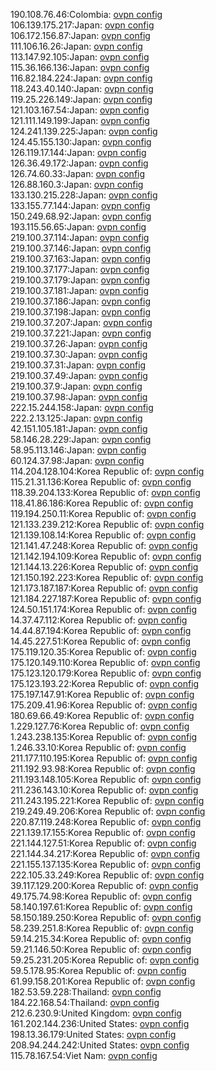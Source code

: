 190.108.76.46:Colombia: [ovpn config](vpn/190_108_76_46.ovpn)  
106.139.175.217:Japan: [ovpn config](vpn/106_139_175_217.ovpn)  
106.172.156.87:Japan: [ovpn config](vpn/106_172_156_87.ovpn)  
111.106.16.26:Japan: [ovpn config](vpn/111_106_16_26.ovpn)  
113.147.92.105:Japan: [ovpn config](vpn/113_147_92_105.ovpn)  
115.36.166.136:Japan: [ovpn config](vpn/115_36_166_136.ovpn)  
116.82.184.224:Japan: [ovpn config](vpn/116_82_184_224.ovpn)  
118.243.40.140:Japan: [ovpn config](vpn/118_243_40_140.ovpn)  
119.25.226.149:Japan: [ovpn config](vpn/119_25_226_149.ovpn)  
121.103.167.54:Japan: [ovpn config](vpn/121_103_167_54.ovpn)  
121.111.149.199:Japan: [ovpn config](vpn/121_111_149_199.ovpn)  
124.241.139.225:Japan: [ovpn config](vpn/124_241_139_225.ovpn)  
124.45.155.130:Japan: [ovpn config](vpn/124_45_155_130.ovpn)  
126.119.17.144:Japan: [ovpn config](vpn/126_119_17_144.ovpn)  
126.36.49.172:Japan: [ovpn config](vpn/126_36_49_172.ovpn)  
126.74.60.33:Japan: [ovpn config](vpn/126_74_60_33.ovpn)  
126.88.160.3:Japan: [ovpn config](vpn/126_88_160_3.ovpn)  
133.130.215.228:Japan: [ovpn config](vpn/133_130_215_228.ovpn)  
133.155.77.144:Japan: [ovpn config](vpn/133_155_77_144.ovpn)  
150.249.68.92:Japan: [ovpn config](vpn/150_249_68_92.ovpn)  
193.115.56.65:Japan: [ovpn config](vpn/193_115_56_65.ovpn)  
219.100.37.114:Japan: [ovpn config](vpn/219_100_37_114.ovpn)  
219.100.37.146:Japan: [ovpn config](vpn/219_100_37_146.ovpn)  
219.100.37.163:Japan: [ovpn config](vpn/219_100_37_163.ovpn)  
219.100.37.177:Japan: [ovpn config](vpn/219_100_37_177.ovpn)  
219.100.37.179:Japan: [ovpn config](vpn/219_100_37_179.ovpn)  
219.100.37.181:Japan: [ovpn config](vpn/219_100_37_181.ovpn)  
219.100.37.186:Japan: [ovpn config](vpn/219_100_37_186.ovpn)  
219.100.37.198:Japan: [ovpn config](vpn/219_100_37_198.ovpn)  
219.100.37.207:Japan: [ovpn config](vpn/219_100_37_207.ovpn)  
219.100.37.221:Japan: [ovpn config](vpn/219_100_37_221.ovpn)  
219.100.37.26:Japan: [ovpn config](vpn/219_100_37_26.ovpn)  
219.100.37.30:Japan: [ovpn config](vpn/219_100_37_30.ovpn)  
219.100.37.31:Japan: [ovpn config](vpn/219_100_37_31.ovpn)  
219.100.37.49:Japan: [ovpn config](vpn/219_100_37_49.ovpn)  
219.100.37.9:Japan: [ovpn config](vpn/219_100_37_9.ovpn)  
219.100.37.98:Japan: [ovpn config](vpn/219_100_37_98.ovpn)  
222.15.244.158:Japan: [ovpn config](vpn/222_15_244_158.ovpn)  
222.2.13.125:Japan: [ovpn config](vpn/222_2_13_125.ovpn)  
42.151.105.181:Japan: [ovpn config](vpn/42_151_105_181.ovpn)  
58.146.28.229:Japan: [ovpn config](vpn/58_146_28_229.ovpn)  
58.95.113.146:Japan: [ovpn config](vpn/58_95_113_146.ovpn)  
60.124.37.98:Japan: [ovpn config](vpn/60_124_37_98.ovpn)  
114.204.128.104:Korea Republic of: [ovpn config](vpn/114_204_128_104.ovpn)  
115.21.31.136:Korea Republic of: [ovpn config](vpn/115_21_31_136.ovpn)  
118.39.204.133:Korea Republic of: [ovpn config](vpn/118_39_204_133.ovpn)  
118.41.86.186:Korea Republic of: [ovpn config](vpn/118_41_86_186.ovpn)  
119.194.250.11:Korea Republic of: [ovpn config](vpn/119_194_250_11.ovpn)  
121.133.239.212:Korea Republic of: [ovpn config](vpn/121_133_239_212.ovpn)  
121.139.108.14:Korea Republic of: [ovpn config](vpn/121_139_108_14.ovpn)  
121.141.47.248:Korea Republic of: [ovpn config](vpn/121_141_47_248.ovpn)  
121.142.194.109:Korea Republic of: [ovpn config](vpn/121_142_194_109.ovpn)  
121.144.13.226:Korea Republic of: [ovpn config](vpn/121_144_13_226.ovpn)  
121.150.192.223:Korea Republic of: [ovpn config](vpn/121_150_192_223.ovpn)  
121.173.187.187:Korea Republic of: [ovpn config](vpn/121_173_187_187.ovpn)  
121.184.227.187:Korea Republic of: [ovpn config](vpn/121_184_227_187.ovpn)  
124.50.151.174:Korea Republic of: [ovpn config](vpn/124_50_151_174.ovpn)  
14.37.47.112:Korea Republic of: [ovpn config](vpn/14_37_47_112.ovpn)  
14.44.87.194:Korea Republic of: [ovpn config](vpn/14_44_87_194.ovpn)  
14.45.227.51:Korea Republic of: [ovpn config](vpn/14_45_227_51.ovpn)  
175.119.120.35:Korea Republic of: [ovpn config](vpn/175_119_120_35.ovpn)  
175.120.149.110:Korea Republic of: [ovpn config](vpn/175_120_149_110.ovpn)  
175.123.120.179:Korea Republic of: [ovpn config](vpn/175_123_120_179.ovpn)  
175.123.193.22:Korea Republic of: [ovpn config](vpn/175_123_193_22.ovpn)  
175.197.147.91:Korea Republic of: [ovpn config](vpn/175_197_147_91.ovpn)  
175.209.41.96:Korea Republic of: [ovpn config](vpn/175_209_41_96.ovpn)  
180.69.66.49:Korea Republic of: [ovpn config](vpn/180_69_66_49.ovpn)  
1.229.127.76:Korea Republic of: [ovpn config](vpn/1_229_127_76.ovpn)  
1.243.238.135:Korea Republic of: [ovpn config](vpn/1_243_238_135.ovpn)  
1.246.33.10:Korea Republic of: [ovpn config](vpn/1_246_33_10.ovpn)  
211.177.110.195:Korea Republic of: [ovpn config](vpn/211_177_110_195.ovpn)  
211.192.93.98:Korea Republic of: [ovpn config](vpn/211_192_93_98.ovpn)  
211.193.148.105:Korea Republic of: [ovpn config](vpn/211_193_148_105.ovpn)  
211.236.143.10:Korea Republic of: [ovpn config](vpn/211_236_143_10.ovpn)  
211.243.195.221:Korea Republic of: [ovpn config](vpn/211_243_195_221.ovpn)  
219.249.49.206:Korea Republic of: [ovpn config](vpn/219_249_49_206.ovpn)  
220.87.119.248:Korea Republic of: [ovpn config](vpn/220_87_119_248.ovpn)  
221.139.17.155:Korea Republic of: [ovpn config](vpn/221_139_17_155.ovpn)  
221.144.127.51:Korea Republic of: [ovpn config](vpn/221_144_127_51.ovpn)  
221.144.34.217:Korea Republic of: [ovpn config](vpn/221_144_34_217.ovpn)  
221.155.137.135:Korea Republic of: [ovpn config](vpn/221_155_137_135.ovpn)  
222.105.33.249:Korea Republic of: [ovpn config](vpn/222_105_33_249.ovpn)  
39.117.129.200:Korea Republic of: [ovpn config](vpn/39_117_129_200.ovpn)  
49.175.74.98:Korea Republic of: [ovpn config](vpn/49_175_74_98.ovpn)  
58.140.197.61:Korea Republic of: [ovpn config](vpn/58_140_197_61.ovpn)  
58.150.189.250:Korea Republic of: [ovpn config](vpn/58_150_189_250.ovpn)  
58.239.251.8:Korea Republic of: [ovpn config](vpn/58_239_251_8.ovpn)  
59.14.215.34:Korea Republic of: [ovpn config](vpn/59_14_215_34.ovpn)  
59.21.146.50:Korea Republic of: [ovpn config](vpn/59_21_146_50.ovpn)  
59.25.231.205:Korea Republic of: [ovpn config](vpn/59_25_231_205.ovpn)  
59.5.178.95:Korea Republic of: [ovpn config](vpn/59_5_178_95.ovpn)  
61.99.158.201:Korea Republic of: [ovpn config](vpn/61_99_158_201.ovpn)  
182.53.59.228:Thailand: [ovpn config](vpn/182_53_59_228.ovpn)  
184.22.168.54:Thailand: [ovpn config](vpn/184_22_168_54.ovpn)  
212.6.230.9:United Kingdom: [ovpn config](vpn/212_6_230_9.ovpn)  
161.202.144.236:United States: [ovpn config](vpn/161_202_144_236.ovpn)  
198.13.36.179:United States: [ovpn config](vpn/198_13_36_179.ovpn)  
208.94.244.242:United States: [ovpn config](vpn/208_94_244_242.ovpn)  
115.78.167.54:Viet Nam: [ovpn config](vpn/115_78_167_54.ovpn)  
